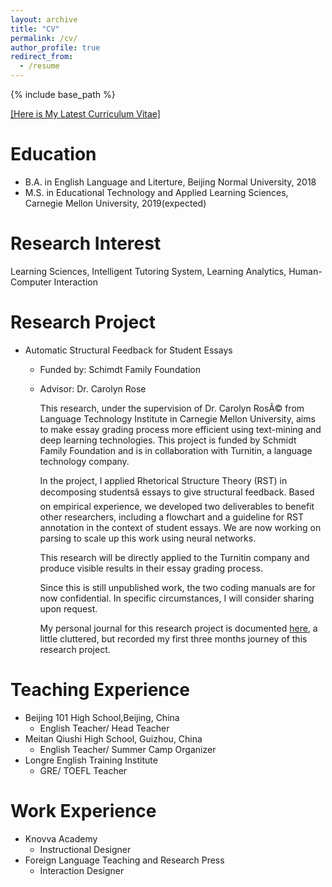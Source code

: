 ```yaml
---
layout: archive
title: "CV"
permalink: /cv/
author_profile: true
redirect_from:
  - /resume
---
```


{% include base_path %}

[[Here is My Latest Curriculum Vitae]](http://kexin-yang.github.io/files/KexinYang-CV-CMU.pdf)

Education
======
* B.A. in English Language and Literture, Beijing Normal University, 2018
* M.S. in Educational Technology and Applied Learning Sciences, Carnegie Mellon University, 2019(expected)

Research Interest
======
Learning Sciences, Intelligent Tutoring System, Learning Analytics, Human-Computer Interaction

Research Project
======
* Automatic Structural Feedback for Student Essays  
  * Funded by: Schimdt Family Foundation   
  * Advisor: Dr. Carolyn Rose

    This research, under the supervision of Dr. Carolyn RosÃ© from Language Technology Institute in Carnegie Mellon University, aims to make essay grading process more efficient using text-mining and deep learning technologies. This project is funded by Schmidt Family Foundation and is in collaboration with Turnitin, a language technology company.   

    In the project, I applied Rhetorical Structure Theory (RST) in decomposing studentsâ essays to give structural feedback. Based on empirical experience, we developed two deliverables to benefit other researchers, including a flowchart and a guideline for RST annotation in the context of student essays. We are now working on parsing to scale up this work using neural networks.   

    This research will be directly applied to the Turnitin company and produce visible results in their essay grading process.   

    Since this is still unpublished work, the two coding manuals are for now confidential. In specific circumstances, I will consider sharing upon request.   

    My personal journal for this research project is documented [here](http://kexin-yang.github.io/files/TII_Journal.pdf), a little cluttered, but recorded my first three months journey of this research project.
    
Teaching Experience
======    
* Beijing 101 High School,Beijing, China 
  * English Teacher/ Head Teacher   
* Meitan Qiushi High School, Guizhou, China
  * English Teacher/ Summer Camp Organizer
* Longre English Training Institute
  * GRE/ TOEFL Teacher 
  
Work Experience
======  
* Knovva Academy
   * Instructional Designer
* Foreign Language Teaching and Research Press
   * Interaction Designer
   
   
  
       






